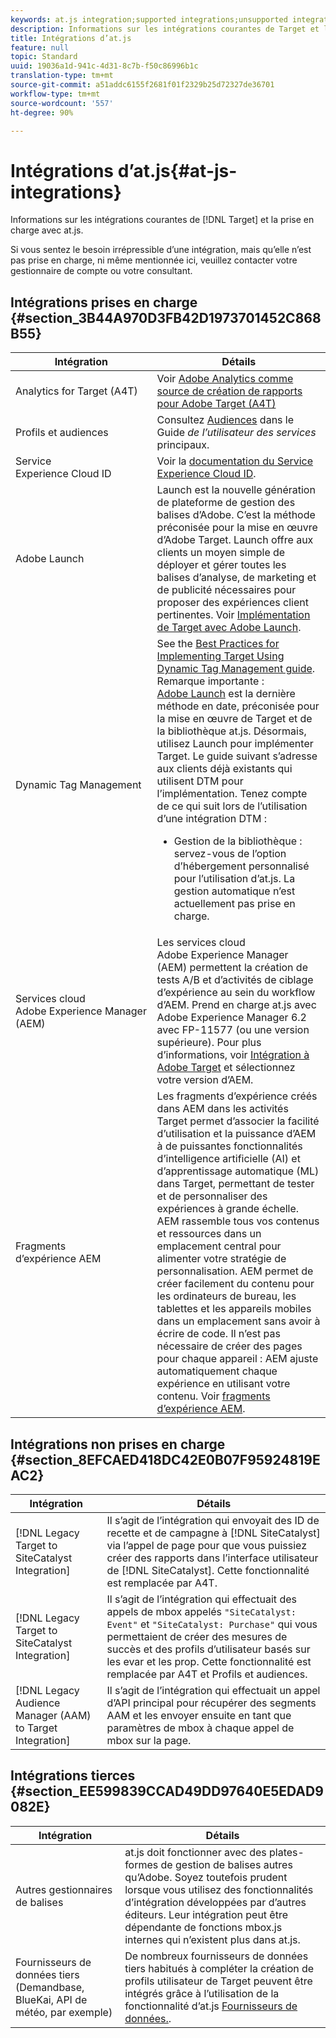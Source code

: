 ```yaml
---
keywords: at.js integration;supported integrations;unsupported integrations;third party integrations
description: Informations sur les intégrations courantes de Target et leur état de prise en charge avec at.js.
title: Intégrations d’at.js
feature: null
topic: Standard
uuid: 19036a1d-941c-4d31-8c7b-f50c86996b1c
translation-type: tm+mt
source-git-commit: a51addc6155f2681f01f2329b25d72327de36701
workflow-type: tm+mt
source-wordcount: '557'
ht-degree: 90%

---
```



# Intégrations d’at.js{#at-js-integrations}

Informations sur les intégrations courantes de [!DNL Target] et la prise en charge avec at.js.

Si vous sentez le besoin irrépressible d’une intégration, mais qu’elle n’est pas prise en charge, ni même mentionnée ici, veuillez contacter votre gestionnaire de compte ou votre consultant.

## Intégrations prises en charge {#section_3B44A970D3FB42D1973701452C868B55}

| Intégration | Détails |
|--- |--- |
| Analytics for Target (A4T) | Voir [Adobe Analytics comme source de création de rapports pour Adobe Target (A4T)](../../../c-integrating-target-with-mac/a4t/a4t.md#concept_7540C8C04259434AB6EE33B09F47A1DE) |
| Profils et audiences | Consultez [Audiences](https://docs.adobe.com/content/help/en/core-services/interface/audiences/audience-library.html) dans le Guide *de l’utilisateur des services* principaux. |
| Service Experience Cloud ID | Voir la [documentation du Service Experience Cloud ID](https://docs.adobe.com/content/help/en/id-service/using/home.html). |
| Adobe Launch | Launch est la nouvelle génération de plateforme de gestion des balises d’Adobe. C’est la méthode préconisée pour la mise en œuvre d’Adobe Target. Launch offre aux clients un moyen simple de déployer et gérer toutes les balises d’analyse, de marketing et de publicité nécessaires pour proposer des expériences client pertinentes. Voir [Implémentation de Target avec Adobe Launch](../../../c-implementing-target/c-implementing-target-for-client-side-web/how-to-deployatjs/cmp-implementing-target-using-adobe-launch.md#topic_5234DDAEB0834333BD6BA1B05892FC25). |
| Dynamic Tag Management | See the [Best Practices for Implementing Target Using Dynamic Tag Management guide](https://docs.adobe.com/content/help/en/dtm/implementing/overview.html).   Remarque importante : [Adobe Launch](../../../c-implementing-target/c-implementing-target-for-client-side-web/how-to-deployatjs/cmp-implementing-target-using-adobe-launch.md#topic_5234DDAEB0834333BD6BA1B05892FC25) est la dernière méthode en date, préconisée pour la mise en œuvre de Target et de la bibliothèque at.js. Désormais, utilisez Launch pour implémenter Target. Le guide suivant s’adresse aux clients déjà existants qui utilisent DTM pour l’implémentation. Tenez compte de ce qui suit lors de l’utilisation d’une intégration DTM : <ul><li>Gestion de la bibliothèque : servez-vous de l’option d’hébergement personnalisé pour l’utilisation d’at.js. La gestion automatique n’est actuellement pas prise en charge. </li></ul> |
| Services cloud Adobe Experience Manager (AEM) | Les services cloud Adobe Experience Manager (AEM) permettent la création de tests A/B et d’activités de ciblage d’expérience au sein du workflow d’AEM. Prend en charge at.js avec Adobe Experience Manager 6.2 avec FP-11577 (ou une version supérieure). Pour plus d’informations, voir [Intégration à Adobe Target](https://helpx.adobe.com/experience-manager/6-2/sites/administering/using/target.html) et sélectionnez votre version d’AEM. |
| Fragments d’expérience AEM | Les fragments d’expérience créés dans AEM dans les activités Target permet d’associer la facilité d’utilisation et la puissance d’AEM à de puissantes fonctionnalités d’intelligence artificielle (AI) et d’apprentissage automatique (ML) dans Target, permettant de tester et de personnaliser des expériences à grande échelle. AEM rassemble tous vos contenus et ressources dans un emplacement central pour alimenter votre stratégie de personnalisation. AEM permet de créer facilement du contenu pour les ordinateurs de bureau, les tablettes et les appareils mobiles dans un emplacement sans avoir à écrire de code. Il n’est pas nécessaire de créer des pages pour chaque appareil : AEM ajuste automatiquement chaque expérience en utilisant votre contenu. Voir [fragments d’expérience AEM](../../../c-experiences/c-manage-content/aem-experience-fragments.md#topic_1E1E4EA01F074349B2CF8785387B5FE8). |

## Intégrations non prises en charge {#section_8EFCAED418DC42E0B07F95924819EAC2}

| Intégration | Détails |
|--- |--- |
| [!DNL Legacy Target to SiteCatalyst Integration] | Il s’agit de l’intégration qui envoyait des ID de recette et de campagne à [!DNL SiteCatalyst] via l’appel de page pour que vous puissiez créer des rapports dans l’interface utilisateur de [!DNL SiteCatalyst]. Cette fonctionnalité est remplacée par A4T. |
| [!DNL Legacy Target to SiteCatalyst Integration] | Il s’agit de l’intégration qui effectuait des appels de mbox appelés `"SiteCatalyst: Event"` et `"SiteCatalyst: Purchase"` qui vous permettaient de créer des mesures de succès et des profils d’utilisateur basés sur les evar et les prop. Cette fonctionnalité est remplacée par A4T et Profils et audiences. |
| [!DNL Legacy Audience Manager (AAM) to Target Integration] | Il s’agit de l’intégration qui effectuait un appel d’API principal pour récupérer des segments AAM et les envoyer ensuite en tant que paramètres de mbox à chaque appel de mbox sur la page. |

## Intégrations tierces {#section_EE599839CCAD49DD97640E5EDAD9082E}

| Intégration | Détails |
|--- |--- |
| Autres gestionnaires de balises | at.js doit fonctionner avec des plates-formes de gestion de balises autres qu’Adobe. Soyez toutefois prudent lorsque vous utilisez des fonctionnalités d’intégration développées par d’autres éditeurs. Leur intégration peut être dépendante de fonctions mbox.js internes qui n’existent plus dans at.js. |
| Fournisseurs de données tiers (Demandbase, BlueKai, API de météo, par exemple) | De nombreux fournisseurs de données tiers habitués à compléter la création de profils utilisateur de Target peuvent être intégrés grâce à l’utilisation de la fonctionnalité d’at.js [Fournisseurs de données.](/help/c-implementing-target/c-implementing-target-for-client-side-web/targetgobalsettings.md#data-providers). |